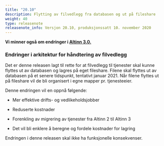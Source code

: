 ```yaml
---
title: "20.10"
description: Flytting av filvedlegg fra databasen og ut på fileshare
weight: 40
type: releasenote
releasenote_info: Versjon 20.10, produksjonssatt 10. november 2020
---
```


**Vi minner også om endringer i [Altinn 3.0.](https://github.com/Altinn/altinn-studio/releases)**

### Endringer i arkitektur for håndtering av filvedlegg

Det er denne releasen lagt til rette for at filvedlegg til tjenester skal kunne flyttes ut av databasen og lagres på eget fileshare. Filene skal flyttes ut av databasen på et senere tidspunkt, tentativt januar 2021. Når filene flyttes ut på fileshare vil de bli organisert i egne mapper pr. tjenesteeier.  

Denne endringen vil en oppnå følgende:

- Mer effektive drifts- og vedlikeholdsjobber 

- Reduserte kostnader

- Forenkling av migrering av tjenester fra Altinn 2 til Altinn 3

- Det vil bli enklere å beregne og fordele kostnader for lagring

Endringen i denne releasen skal ikke ha funksjonelle konsekvenser.
